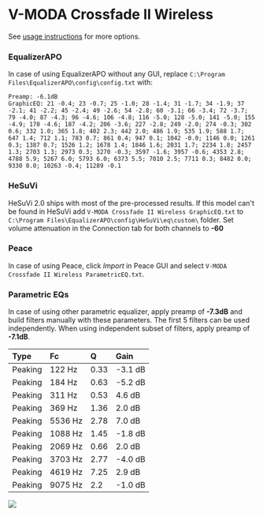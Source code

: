 # V-MODA Crossfade II Wireless
See [usage instructions](https://github.com/jaakkopasanen/AutoEq#usage) for more options.

### EqualizerAPO
In case of using EqualizerAPO without any GUI, replace `C:\Program Files\EqualizerAPO\config\config.txt`
with:
```
Preamp: -6.1dB
GraphicEQ: 21 -0.4; 23 -0.7; 25 -1.0; 28 -1.4; 31 -1.7; 34 -1.9; 37 -2.1; 41 -2.2; 45 -2.4; 49 -2.6; 54 -2.8; 60 -3.1; 66 -3.4; 72 -3.7; 79 -4.0; 87 -4.3; 96 -4.6; 106 -4.8; 116 -5.0; 128 -5.0; 141 -5.0; 155 -4.9; 170 -4.6; 187 -4.2; 206 -3.6; 227 -2.8; 249 -2.0; 274 -0.3; 302 0.6; 332 1.0; 365 1.8; 402 2.3; 442 2.0; 486 1.9; 535 1.9; 588 1.7; 647 1.4; 712 1.1; 783 0.7; 861 0.4; 947 0.1; 1042 -0.0; 1146 0.0; 1261 0.3; 1387 0.7; 1526 1.2; 1678 1.4; 1846 1.6; 2031 1.7; 2234 1.8; 2457 1.3; 2703 1.3; 2973 0.3; 3270 -0.3; 3597 -1.6; 3957 -0.6; 4353 2.8; 4788 5.9; 5267 6.0; 5793 6.0; 6373 5.5; 7010 2.5; 7711 0.3; 8482 0.0; 9330 0.0; 10263 -0.4; 11289 -0.1
```

### HeSuVi
HeSuVi 2.0 ships with most of the pre-processed results. If this model can't be found in HeSuVi add
`V-MODA Crossfade II Wireless GraphicEQ.txt` to `C:\Program Files\EqualizerAPO\config\HeSuVi\eq\custom\` folder.
Set volume attenuation in the Connection tab for both channels to **-60**

### Peace
In case of using Peace, click *Import* in Peace GUI and select `V-MODA Crossfade II Wireless ParametricEQ.txt`.

### Parametric EQs
In case of using other parametric equalizer, apply preamp of **-7.3dB** and build filters manually
with these parameters. The first 5 filters can be used independently.
When using independent subset of filters, apply preamp of **-7.1dB**.

| Type    | Fc      |    Q | Gain    |
|:--------|:--------|:-----|:--------|
| Peaking | 122 Hz  | 0.33 | -3.1 dB |
| Peaking | 184 Hz  | 0.63 | -5.2 dB |
| Peaking | 311 Hz  | 0.53 | 4.6 dB  |
| Peaking | 369 Hz  | 1.36 | 2.0 dB  |
| Peaking | 5536 Hz | 2.78 | 7.0 dB  |
| Peaking | 1088 Hz | 1.45 | -1.8 dB |
| Peaking | 2069 Hz | 0.66 | 2.0 dB  |
| Peaking | 3703 Hz | 2.77 | -4.0 dB |
| Peaking | 4619 Hz | 7.25 | 2.9 dB  |
| Peaking | 9075 Hz | 2.2  | -1.0 dB |

![](https://raw.githubusercontent.com/jaakkopasanen/AutoEq/master/results/rtings/avg/V-MODA%20Crossfade%20II%20Wireless/V-MODA%20Crossfade%20II%20Wireless.png)